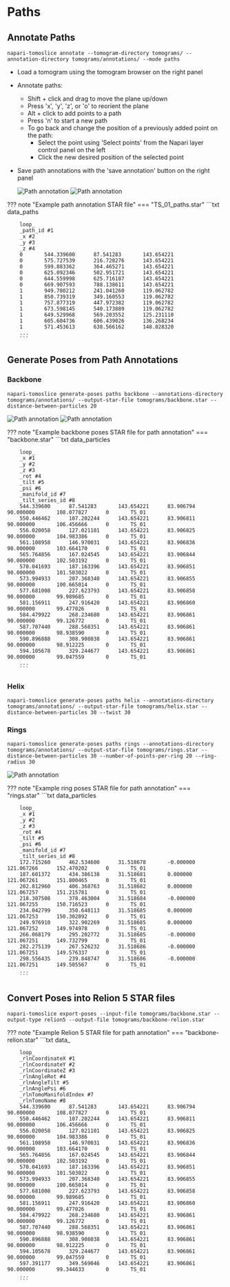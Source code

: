 # Paths

## Annotate Paths

````
napari-tomoslice annotate --tomogram-directory tomograms/ --annotation-directory tomograms/annotations/ --mode paths
````

- Load a tomogram using the tomogram browser on the right panel
- Annotate paths:

    - Shift + click and drag to move the plane up/down  
    - Press 'x', 'y', 'z', or 'o' to reorient the plane  
    - Alt + click to add points to a path
    - Press 'n' to start a new path  
    - To go back and change the position of a previously added point on the path:  
        - Select the point using 'Select points' from the Napari layer control panel on the left
        - Click the new desired position of the selected point

- Save path annotations with the 'save annotation' button on the right panel

  ![Path annotation](images/annotate-paths.png)
  ![Path annotation](images/annotate-paths-fibril.png)

??? note "Example path annotation STAR file"
    === "TS_01_paths.star"
        ```txt
        data_paths
        
        loop_
        _path_id #1
        _x #2
        _y #3
        _z #4
        0       544.339600      87.541283       143.654221
        0       575.727539      216.720276      143.654221
        0       599.883362      364.465271      143.654221
        0       625.092346      502.951721      143.654221
        0       644.559998      625.716187      143.654221
        0       669.907593      788.138611      143.654221
        1       949.780212      241.041260      119.062782
        1       850.739319      349.160553      119.062782
        1       757.877319      447.972382      119.062782
        1       673.598145      540.173889      119.062782
        1       649.529968      569.203552      125.231110
        1       605.604736      606.439026      136.268234
        1       571.453613      638.566162      148.028320
        ...
        ```

## Generate Poses from Path Annotations

### Backbone
````
napari-tomoslice generate-poses paths backbone --annotations-directory tomograms/annotations/ --output-star-file tomograms/backbone.star --distance-between-particles 20
````

  ![Path annotation](images/backbone.png)
  ![Path annotation](images/backbone-fibril.png)

??? note "Example backbone poses STAR file for path annotation"
    === "backbone.star"
        ```txt
        data_particles
        
        loop_
        _x #1
        _y #2
        _z #3
        _rot #4
        _tilt #5
        _psi #6
        _manifold_id #7
        _tilt_series_id #8
        544.339600      87.541283       143.654221      83.906794       90.000000       108.077827      0       TS_01
        550.446462      107.202244      143.654221      83.906811       90.000000       106.456666      0       TS_01
        556.020058      127.021101      143.654221      83.906825       90.000000       104.983386      0       TS_01
        561.108958      146.970031      143.654221      83.906836       90.000000       103.664170      0       TS_01
        565.764856      167.024545      143.654221      83.906844       90.000000       102.503192      0       TS_01
        570.041693      187.163396      143.654221      83.906851       90.000000       101.503022      0       TS_01
        573.994933      207.368340      143.654221      83.906855       90.000000       100.665014      0       TS_01
        577.681008      227.623793      143.654221      83.906858       90.000000       99.989685       0       TS_01
        581.156911      247.916420      143.654221      83.906860       90.000000       99.477026       0       TS_01
        584.479922      268.234680      143.654221      83.906861       90.000000       99.126772       0       TS_01
        587.707440      288.568351      143.654221      83.906861       90.000000       98.938590       0       TS_01
        590.896888      308.908038      143.654221      83.906861       90.000000       98.912225       0       TS_01
        594.105678      329.244677      143.654221      83.906861       90.000000       99.047559       0       TS_01
        ...
        ```

### Helix
````
napari-tomoslice generate-poses paths helix --annotations-directory tomograms/annotations/ --output-star-file tomograms/helix.star --distance-between-particles 30 --twist 30
````

### Rings
````
napari-tomoslice generate-poses paths rings --annotations-directory tomograms/annotations/ --output-star-file tomograms/rings.star --distance-between-particles 30 --number-of-points-per-ring 20 --ring-radius 30
````

  ![Path annotation](images/rings.png)

??? note "Example ring poses STAR file for path annotation"
    === "rings.star"
        ```txt
        data_particles
        
        loop_
        _x #1
        _y #2
        _z #3
        _rot #4
        _tilt #5
        _psi #6
        _manifold_id #7
        _tilt_series_id #8
        172.715260      462.534600      31.518678       -0.000000       121.067266      152.470202      0       TS_01
        187.601372      434.386138      31.518681       0.000000        121.067261      151.800465      0       TS_01
        202.812960      406.368763      31.518682       0.000000        121.067257      151.215781      0       TS_01
        218.307508      378.463004      31.518684       -0.000000       121.067255      150.716523      0       TS_01
        234.042799      350.648113      31.518685       0.000000        121.067253      150.302892      0       TS_01
        249.976910      322.902269      31.518685       0.000000        121.067252      149.974978      0       TS_01
        266.068179      295.202772      31.518685       -0.000000       121.067251      149.732799      0       TS_01
        282.275139      267.526232      31.518686       -0.000000       121.067251      149.576337      0       TS_01
        298.556435      239.848747      31.518686       -0.000000       121.067251      149.505567      0       TS_01
        ...
        ```

## Convert Poses into Relion 5 STAR files
````
napari-tomoslice export-poses --input-file tomograms/backbone.star --output-type relion5 --output-file tomograms/backbone-relion.star
````

??? note "Example Relion 5 STAR file for path annotation"
    === "backbone-relion.star"
        ```txt
        data_
        
        loop_
        _rlnCoordinateX #1
        _rlnCoordinateY #2
        _rlnCoordinateZ #3
        _rlnAngleRot #4
        _rlnAngleTilt #5
        _rlnAnglePsi #6
        _rlnTomoManifoldIndex #7
        _rlnTomoName #8
        544.339600      87.541283       143.654221      83.906794       90.000000       108.077827      0       TS_01
        550.446462      107.202244      143.654221      83.906811       90.000000       106.456666      0       TS_01
        556.020058      127.021101      143.654221      83.906825       90.000000       104.983386      0       TS_01
        561.108958      146.970031      143.654221      83.906836       90.000000       103.664170      0       TS_01
        565.764856      167.024545      143.654221      83.906844       90.000000       102.503192      0       TS_01
        570.041693      187.163396      143.654221      83.906851       90.000000       101.503022      0       TS_01
        573.994933      207.368340      143.654221      83.906855       90.000000       100.665014      0       TS_01
        577.681008      227.623793      143.654221      83.906858       90.000000       99.989685       0       TS_01
        581.156911      247.916420      143.654221      83.906860       90.000000       99.477026       0       TS_01
        584.479922      268.234680      143.654221      83.906861       90.000000       99.126772       0       TS_01
        587.707440      288.568351      143.654221      83.906861       90.000000       98.938590       0       TS_01
        590.896888      308.908038      143.654221      83.906861       90.000000       98.912225       0       TS_01
        594.105678      329.244677      143.654221      83.906861       90.000000       99.047559       0       TS_01
        597.391177      349.569046      143.654221      83.906861       90.000000       99.344633       0       TS_01
        ...
        ```
